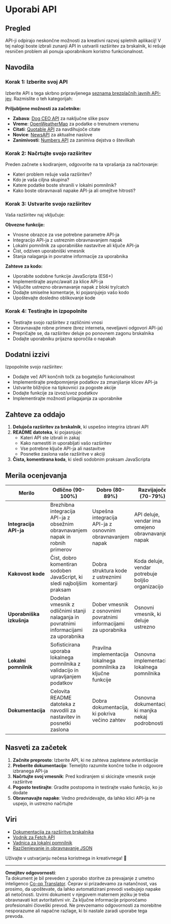 <!--
CO_OP_TRANSLATOR_METADATA:
{
  "original_hash": "25b8d28b8531352d4eb67291fd7824c4",
  "translation_date": "2025-10-25T00:46:27+00:00",
  "source_file": "5-browser-extension/2-forms-browsers-local-storage/assignment.md",
  "language_code": "sl"
}
-->
# Uporabi API

## Pregled

API-ji odpirajo neskončne možnosti za kreativni razvoj spletnih aplikacij! V tej nalogi boste izbrali zunanji API in ustvarili razširitev za brskalnik, ki rešuje resničen problem ali ponuja uporabnikom koristno funkcionalnost.

## Navodila

### Korak 1: Izberite svoj API
Izberite API s tega skrbno pripravljenega [seznama brezplačnih javnih API-jev](https://github.com/public-apis/public-apis). Razmislite o teh kategorijah:

**Priljubljene možnosti za začetnike:**
- **Zabava**: [Dog CEO API](https://dog.ceo/dog-api/) za naključne slike psov
- **Vreme**: [OpenWeatherMap](https://openweathermap.org/api) za podatke o trenutnem vremenu
- **Citati**: [Quotable API](https://quotable.io/) za navdihujoče citate
- **Novice**: [NewsAPI](https://newsapi.org/) za aktualne naslove
- **Zanimivosti**: [Numbers API](http://numbersapi.com/) za zanimiva dejstva o številkah

### Korak 2: Načrtujte svojo razširitev
Preden začnete s kodiranjem, odgovorite na ta vprašanja za načrtovanje:
- Kateri problem rešuje vaša razširitev?
- Kdo je vaša ciljna skupina?
- Katere podatke boste shranili v lokalni pomnilnik?
- Kako boste obravnavali napake API-ja ali omejitve hitrosti?

### Korak 3: Ustvarite svojo razširitev
Vaša razširitev naj vključuje:

**Obvezne funkcije:**
- Vnosne obrazce za vse potrebne parametre API-ja
- Integracijo API-ja z ustreznim obravnavanjem napak
- Lokalni pomnilnik za uporabniške nastavitve ali ključe API-ja
- Čist, odziven uporabniški vmesnik
- Stanja nalaganja in povratne informacije za uporabnika

**Zahteve za kodo:**
- Uporabite sodobne funkcije JavaScripta (ES6+)
- Implementirajte async/await za klice API-ja
- Vključite ustrezno obravnavanje napak z bloki try/catch
- Dodajte smiselne komentarje, ki pojasnjujejo vašo kodo
- Upoštevajte dosledno oblikovanje kode

### Korak 4: Testirajte in izpopolnite
- Testirajte svojo razširitev z različnimi vnosi
- Obravnavajte robne primere (brez interneta, neveljavni odgovori API-ja)
- Prepričajte se, da razširitev deluje po ponovnem zagonu brskalnika
- Dodajte uporabniku prijazna sporočila o napakah

## Dodatni izzivi

Izpopolnite svojo razširitev:
- Dodajte več API končnih točk za bogatejšo funkcionalnost
- Implementirajte predpomnjenje podatkov za zmanjšanje klicev API-ja
- Ustvarite bližnjice na tipkovnici za pogoste akcije
- Dodajte funkcije za izvoz/uvoz podatkov
- Implementirajte možnosti prilagajanja za uporabnike

## Zahteve za oddajo

1. **Delujoča razširitev za brskalnik**, ki uspešno integrira izbrani API
2. **README datoteka**, ki pojasnjuje:
   - Kateri API ste izbrali in zakaj
   - Kako namestiti in uporabljati vašo razširitev
   - Vse potrebne ključe API-ja ali nastavitve
   - Posnetke zaslona vaše razširitve v akciji
3. **Čista, komentirana koda**, ki sledi sodobnim praksam JavaScripta

## Merila ocenjevanja

| Merilo | Odlično (90-100%) | Dobro (80-89%) | Razvijajoče (70-79%) | Začetno (60-69%) |
|--------|--------------------|----------------|-----------------------|------------------|
| **Integracija API-ja** | Brezhibna integracija API-ja z obsežnim obravnavanjem napak in robnih primerov | Uspešna integracija API-ja z osnovnim obravnavanjem napak | API deluje, vendar ima omejeno obravnavanje napak | Integracija API-ja ima pomembne težave |
| **Kakovost kode** | Čist, dobro komentiran sodoben JavaScript, ki sledi najboljšim praksam | Dobra struktura kode z ustreznimi komentarji | Koda deluje, vendar potrebuje boljšo organizacijo | Slaba kakovost kode z minimalnimi komentarji |
| **Uporabniška izkušnja** | Dodelan vmesnik z odličnimi stanji nalaganja in povratnimi informacijami za uporabnika | Dober vmesnik z osnovnimi povratnimi informacijami za uporabnika | Osnovni vmesnik, ki deluje ustrezno | Slaba uporabniška izkušnja z zmedenim vmesnikom |
| **Lokalni pomnilnik** | Sofisticirana uporaba lokalnega pomnilnika z validacijo in upravljanjem podatkov | Pravilna implementacija lokalnega pomnilnika za ključne funkcije | Osnovna implementacija lokalnega pomnilnika | Minimalna ali nepravilna uporaba lokalnega pomnilnika |
| **Dokumentacija** | Celovita README datoteka z navodili za nastavitev in posnetki zaslona | Dobra dokumentacija, ki pokriva večino zahtev | Osnovna dokumentacija, ki manjka nekaj podrobnosti | Slaba ali manjkajoča dokumentacija |

## Nasveti za začetek

1. **Začnite preprosto**: Izberite API, ki ne zahteva zapletene avtentikacije
2. **Preberite dokumentacijo**: Temeljito razumite končne točke in odgovore izbranega API-ja
3. **Načrtujte svoj vmesnik**: Pred kodiranjem si skicirajte vmesnik svoje razširitve
4. **Pogosto testirajte**: Gradite postopoma in testirajte vsako funkcijo, ko jo dodate
5. **Obravnavajte napake**: Vedno predvidevajte, da lahko klici API-ja ne uspejo, in ustrezno načrtujte

## Viri

- [Dokumentacija za razširitve brskalnika](https://developer.mozilla.org/docs/Mozilla/Add-ons/WebExtensions)
- [Vodnik za Fetch API](https://developer.mozilla.org/docs/Web/API/Fetch_API/Using_Fetch)
- [Vadnica za lokalni pomnilnik](https://developer.mozilla.org/docs/Web/API/Window/localStorage)
- [Razčlenjevanje in obravnavanje JSON](https://developer.mozilla.org/docs/Web/JavaScript/Reference/Global_Objects/JSON)

Uživajte v ustvarjanju nečesa koristnega in kreativnega! 🚀

---

**Omejitev odgovornosti**:  
Ta dokument je bil preveden z uporabo storitve za prevajanje z umetno inteligenco [Co-op Translator](https://github.com/Azure/co-op-translator). Čeprav si prizadevamo za natančnost, vas prosimo, da upoštevate, da lahko avtomatizirani prevodi vsebujejo napake ali netočnosti. Izvirni dokument v njegovem maternem jeziku je treba obravnavati kot avtoritativni vir. Za ključne informacije priporočamo profesionalni človeški prevod. Ne prevzemamo odgovornosti za morebitne nesporazume ali napačne razlage, ki bi nastale zaradi uporabe tega prevoda.